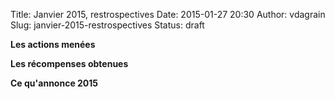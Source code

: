 Title: Janvier 2015, restrospectives
Date: 2015-01-27 20:30
Author: vdagrain
Slug: janvier-2015-restrospectives
Status: draft

**Les actions menées**

**Les récompenses obtenues**

**Ce qu'annonce 2015**

</p>

